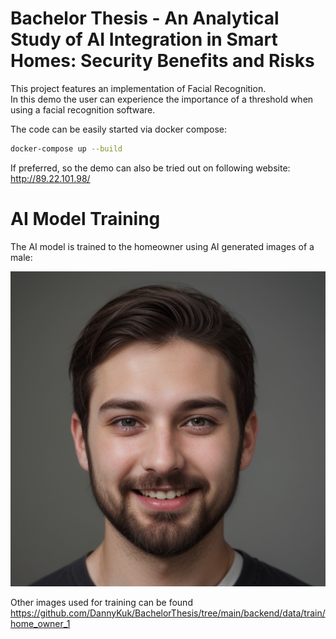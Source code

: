 # Bachelor Thesis - An Analytical Study of AI Integration in Smart Homes: Security Benefits and Risks
This project features an implementation of Facial Recognition. <br/>
In this demo the user can experience the importance of a threshold when using a facial recognition software.

The code can be easily started via docker compose:
```bash
docker-compose up --build
```

If preferred, so the demo can also be tried out on following website:
http://89.22.101.98/


# AI Model Training
The AI model is trained to the homeowner using AI generated images of a male: <br/>

![Houseowner](https://github.com/DannyKuk/BachelorThesis/blob/main/backend/data/train/home_owner_1/male2.png?raw=true) <br/>

Other images used for training can be found https://github.com/DannyKuk/BachelorThesis/tree/main/backend/data/train/home_owner_1